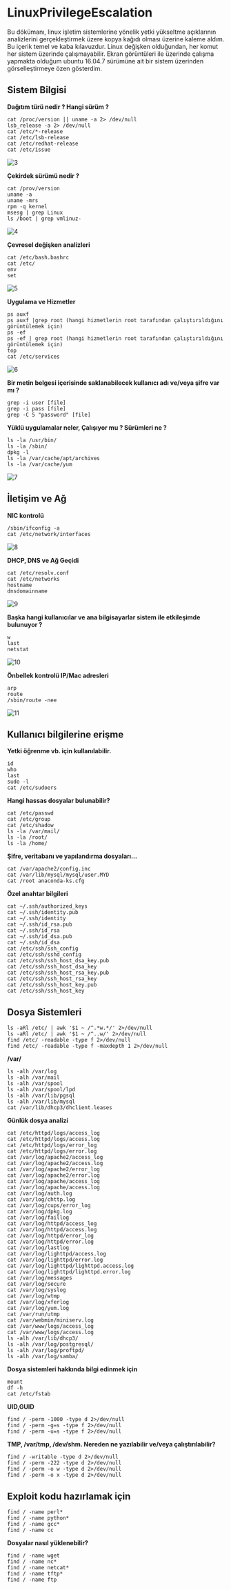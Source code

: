 # LinuxPrivilegeEscalation

Bu dökümanı, linux işletim sistemlerine yönelik yetki yükseltme açıklarının analizlerini gerçekleştirmek üzere kopya kağıdı olması üzerine kaleme aldım.
Bu içerik temel ve  kaba kılavuzdur. Linux değişken olduğundan, her komut her sistem üzerinde çalışmayabilir. Ekran görüntüleri ile  üzerinde çalışma yapmakta olduğum ubuntu 16.04.7 sürümüne ait bir sistem üzerinden görselleştirmeye özen gösterdim.


## Sistem Bilgisi

**Dağıtım türü nedir ? Hangi sürüm ?**

```
cat /proc/version || uname -a 2> /dev/null
lsb_release -a 2> /dev/null
cat /etc/*-release 
cat /etc/lsb-release 
cat /etc/redhat-release
cat /etc/issue
```
![3](https://user-images.githubusercontent.com/101067919/156942673-09f5be4b-b9df-444e-814b-1575e64fbfb2.png)


**Çekirdek sürümü nedir ?**

```
cat /prov/version
uname -a 
uname -mrs
rpm -q kernel
msesg | grep Linux
ls /boot | grep vmlinuz-
```
![4](https://user-images.githubusercontent.com/101067919/156942862-254dbd1a-2ded-416b-aec9-0e171046fafb.png)

**Çevresel değişken analizleri**

```
cat /etc/bash.bashrc
cat /etc/
env
set
```
![5](https://user-images.githubusercontent.com/101067919/156943101-4e52f412-fe01-42a9-95ee-0dd82c9c52aa.png)

**Uygulama ve Hizmetler**

```
ps auxf 
ps auxf |grep root (hangi hizmetlerin root tarafından çalıştırıldığını görüntülemek için)
ps -ef
ps -ef | grep root (hangi hizmetlerin root tarafından çalıştırıldığını görüntülemek için)
top
cat /etc/services
```
![6](https://user-images.githubusercontent.com/101067919/156943957-c2559240-f6c9-40f8-a840-cf115fefe6ad.png)

**Bir metin belgesi içerisinde saklanabilecek kullanıcı adı ve/veya şifre var mı ?**
```
grep -i user [file]
grep -i pass [file]
grep -C 5 "password" [file]
```

**Yüklü uygulamalar neler, Çalışıyor mu ? Sürümleri ne ?**
```
ls -la /usr/bin/
ls -la /sbin/
dpkg -l
ls -la /var/cache/apt/archives
ls -la /var/cache/yum
```
![7](https://user-images.githubusercontent.com/101067919/156944636-a196add4-16b4-4b70-8ea0-e1e8bb938989.png)


## İletişim ve Ağ

**NIC kontrolü**
```
/sbin/ifconfig -a
cat /etc/network/interfaces
```
![8](https://user-images.githubusercontent.com/101067919/156944974-ac0421e5-fc4e-4b3f-ab35-fe3f0f1dceb1.png)

**DHCP, DNS ve Ağ Geçidi**
```
cat /etc/resolv.conf
cat /etc/networks
hostname
dnsdomainname
```
![9](https://user-images.githubusercontent.com/101067919/156945093-e9e0ef7e-f452-4968-a13d-27be38a5c263.png)

**Başka hangi kullanıcılar ve ana bilgisayarlar sistem ile etkileşimde bulunuyor ?**
```
w
last
netstat
```
![10](https://user-images.githubusercontent.com/101067919/156945228-c0dc350f-80b9-4dad-b37b-7cdc7edf45f0.png)

**Önbellek kontrolü IP/Mac adresleri**
```
arp
route
/sbin/route -nee
```
![11](https://user-images.githubusercontent.com/101067919/156945373-10c4902f-92f4-428c-9b9c-115b444f8c2e.png)

## Kullanıcı bilgilerine erişme

**Yetki öğrenme vb. için kullanılabilir.**
```
id
who
last
sudo -l
cat /etc/sudoers
```

**Hangi hassas dosyalar bulunabilir?**
```
cat /etc/passwd
cat /etc/group
cat /etc/shadow
ls -la /var/mail/
ls -la /root/
ls -la /home/
```

**Şifre, veritabanı ve yapılandırma dosyaları...**
```
cat /var/apache2/config.inc
cat /var/lib/mysql/mysql/user.MYD
cat /root anaconda-ks.cfg
```

**Özel anahtar bilgileri**
```
cat ~/.ssh/authorized_keys
cat ~/.ssh/identity.pub
cat ~/.ssh/identity
cat ~/.ssh/id_rsa.pub
cat ~/.ssh/id_rsa
cat ~/.ssh/id_dsa.pub
cat ~/.ssh/id_dsa
cat /etc/ssh/ssh_config
cat /etc/ssh/sshd_config
cat /etc/ssh/ssh_host_dsa_key.pub
cat /etc/ssh/ssh_host_dsa_key
cat /etc/ssh/ssh_host_rsa_key.pub
cat /etc/ssh/ssh_host_rsa_key
cat /etc/ssh/ssh_host_key.pub
cat /etc/ssh/ssh_host_key
```

## Dosya Sistemleri
```
ls -aRl /etc/ | awk '$1 ~ /^.*w.*/' 2>/dev/null
ls -aRl /etc/ | awk '$1 ~ /^..w/' 2>/dev/null
find /etc/ -readable -type f 2>/dev/null  
find /etc/ -readable -type f -maxdepth 1 2>/dev/null
```

**/var/**
```
ls -alh /var/log
ls -alh /var/mail
ls -alh /var/spool
ls -alh /var/spool/lpd
ls -alh /var/lib/pgsql
ls -alh /var/lib/mysql
cat /var/lib/dhcp3/dhclient.leases
```
**Günlük dosya analizi**
```
cat /etc/httpd/logs/access_log
cat /etc/httpd/logs/access.log
cat /etc/httpd/logs/error_log
cat /etc/httpd/logs/error.log
cat /var/log/apache2/access_log
cat /var/log/apache2/access.log
cat /var/log/apache2/error_log
cat /var/log/apache2/error.log
cat /var/log/apache/access_log
cat /var/log/apache/access.log
cat /var/log/auth.log
cat /var/log/chttp.log
cat /var/log/cups/error_log
cat /var/log/dpkg.log
cat /var/log/faillog
cat /var/log/httpd/access_log
cat /var/log/httpd/access.log
cat /var/log/httpd/error_log
cat /var/log/httpd/error.log
cat /var/log/lastlog
cat /var/log/lighttpd/access.log
cat /var/log/lighttpd/error.log
cat /var/log/lighttpd/lighttpd.access.log
cat /var/log/lighttpd/lighttpd.error.log
cat /var/log/messages
cat /var/log/secure
cat /var/log/syslog
cat /var/log/wtmp
cat /var/log/xferlog
cat /var/log/yum.log
cat /var/run/utmp
cat /var/webmin/miniserv.log
cat /var/www/logs/access_log
cat /var/www/logs/access.log
ls -alh /var/lib/dhcp3/
ls -alh /var/log/postgresql/
ls -alh /var/log/proftpd/
ls -alh /var/log/samba/
```

**Dosya sistemleri hakkında bilgi edinmek için**
```
mount
df -h
cat /etc/fstab
```

**UID,GUID**
```
find / -perm -1000 -type d 2>/dev/null
find / -perm -g=s -type f 2>/dev/null
find / -perm -u=s -type f 2>/dev/null
```

**TMP, /var/tmp, /dev/shm. Nereden ne yazılabilir ve/veya çalıştırılabilir?**
```
find / -writable -type d 2>/dev/null  
find / -perm -222 -type d 2>/dev/null
find / -perm -o w -type d 2>/dev/null
find / -perm -o x -type d 2>/dev/null
```

## Exploit kodu hazırlamak için
```
find / -name perl*
find / -name python*
find / -name gcc*
find / -name cc
```

**Dosyalar nasıl yüklenebilir?**
```
find / -name wget
find / -name nc*
find / -name netcat*
find / -name tftp*
find / -name ftp
```
